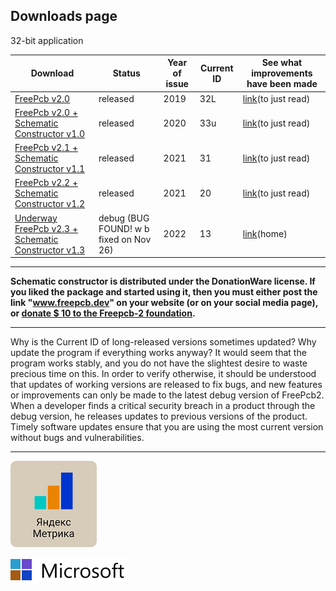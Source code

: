 ## Downloads page

32-bit application

Download                                                                         | Status | Year of issue | Current ID | See what improvements have been made
---------------------------------------------------------------------------------|--------|---------------|------------|------------------------------------------
[FreePcb v2.0](https://github.com/Duxah/FreePCB-2/archive/0-32.zip)           | released | 2019 | 32L | [link](https://github.com/Duxah/FreePCB-2/tree/0-32/README.md)(to just read)
[FreePcb v2.0 + Schematic Constructor v1.0](https://github.com/Duxah/FreePCB-2/archive/0-33.zip) | released | 2020 | 33u | [link](https://github.com/Duxah/FreePCB-2/tree/0-33/README.md)(to just read)
[FreePcb v2.1 + Schematic Constructor v1.1](https://github.com/Duxah/FreePCB-2/archive/1-xx.zip) | released | 2021 | 31 | [link](https://github.com/Duxah/FreePCB-2/tree/1-xx/README.md)(to just read)
[FreePcb v2.2 + Schematic Constructor v1.2](https://github.com/Duxah/FreePCB-2/archive/2-xx.zip) | released | 2021 | 20 | [link](https://github.com/Duxah/FreePCB-2/tree/2-xx/README.md)(to just read)
[Underway FreePcb v2.3 + Schematic Constructor v1.3](https://github.com/Duxah/FreePCB-2/archive/master.zip) | debug (BUG FOUND! w b fixed on Nov 26) | 2022 | 13 | [link](https://freepcb.dev)(home)

***

**Schematic constructor is distributed under the DonationWare license. If you liked the package and started using it, then you must either post the link "www.freepcb.dev" on your website (or on your social media page), or [donate $ 10 to the Freepcb-2 foundation](https://paypal.me/freepcb2).**

***

Why is the Current ID of long-released versions sometimes updated? Why update the program if everything works anyway? It would seem that the program works stably, and you do not have the slightest desire to waste precious time on this. In order to verify otherwise, it should be understood that updates of working versions are released to fix bugs, and new features or improvements can only be made to the latest debug version of FreePcb2. When a developer finds a critical security breach in a product through the debug version, he releases updates to previous versions of the product. Timely software updates ensure that you are using the most current version without bugs and vulnerabilities.

***


![Yandex](pictures/Yandex.png)


<!-- Yandex.Metrika counter -->
<script type="text/javascript" >
   (function(m,e,t,r,i,k,a){m[i]=m[i]||function(){(m[i].a=m[i].a||[]).push(arguments)};
   m[i].l=1*new Date();k=e.createElement(t),a=e.getElementsByTagName(t)[0],k.async=1,k.src=r,a.parentNode.insertBefore(k,a)})
   (window, document, "script", "https://mc.yandex.ru/metrika/tag.js", "ym");

   ym(56412415, "init", {
        clickmap:true,
        trackLinks:true,
        accurateTrackBounce:true,
        webvisor:true
   });
</script>
<noscript><div><img src="https://mc.yandex.ru/watch/56412415" style="position:absolute; left:-9999px;" alt="" /></div></noscript>
<!-- /Yandex.Metrika counter -->


![Microsoft](pictures/Microsoft.png)


<!-- Clarity tracking code for https://freepcb.dev/ --><script>    (function(c,l,a,r,i,t,y){        c[a]=c[a]||function(){(c[a].q=c[a].q||[]).push(arguments)};        t=l.createElement(r);t.async=1;t.src="https://www.clarity.ms/tag/"+i+"?ref=bwt";        y=l.getElementsByTagName(r)[0];y.parentNode.insertBefore(t,y);    })(window, document, "clarity", "script", "67s8blvy22");</script>



<script type="text/javascript">
    (function(c,l,a,r,i,t,y){
        c[a]=c[a]||function(){(c[a].q=c[a].q||[]).push(arguments)};
        t=l.createElement(r);t.async=1;t.src="https://www.clarity.ms/tag/"+i;
        y=l.getElementsByTagName(r)[0];y.parentNode.insertBefore(t,y);
    })(window, document, "clarity", "script", "67sapfonum");
</script>
